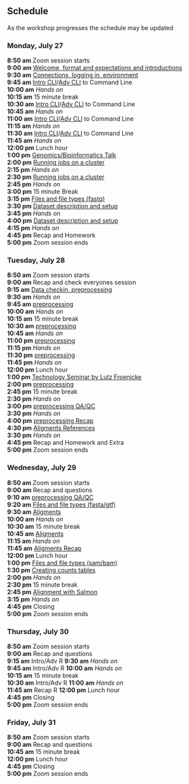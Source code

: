 ## Schedule

As the workshop progresses the schedule may be updated

### Monday, July 27

**8:50 am**  Zoom session starts    
**9:00 am**  [Welcome, format and expectations and introductions](welcome)    
**9:30 am**  [Connections, logging in, environment](../prerequisites/cli/logging-in)  
**9:45 am**  [Intro CLI](../prerequisites/cli/command-line-intro)/[Adv CLI](../prerequisites/cli/advanced-command-line) to Command Line  
**10:00 am**   _Hands on_   
**10:15 am**  15 minute break   
**10:30 am**  [Intro CLI](../prerequisites/cli/command-line-intro)/[Adv CLI](../prerequisites/cli/advanced-command-line) to Command Line     
**10:45 am**   _Hands on_    
**11:00 am**  [Intro CLI](../prerequisites/cli/command-line-intro)/[Adv CLI](../prerequisites/cli/advanced-command-line) to Command Line    
**11:15 am**   _Hands on_     
**11:30 am**  [Intro CLI](../prerequisites/cli/command-line-intro)/[Adv CLI](../prerequisites/cli/advanced-command-line) to Command Line    
**11:45 am**   _Hands on_     
**12:00 pm** Lunch hour       
**1:00 pm**  [Genomics/Bioinformatics Talk](https://raw.githubusercontent.com/ucdavis-bioinformatics-training/ucdavis-bioinformatics-training.presentations/master/genomics/Genomics_a_perspective_May_2020.pdf)  
**2:00 pm**    [Running jobs on a cluster](../prerequisites/cli/cluster)    
**2:15 pm**     _Hands on_   
**2:30 pm**    [Running jobs on a cluster](../prerequisites/cli/cluster)    
**2:45 pm**     _Hands on_    
**3:00 pm**     15 minute Break    
**3:15 pm**   [Files and file types (fastq)](../data_reduction/filetypes)    
**3:30 pm**   [Dataset description and setup](../data_reduction/00-project_setup_mm)    
**3:45 pm**     _Hands on_     
**4:00 pm**   [Dataset description and setup](../data_reduction/00-project_setup_mm)    
**4:15 pm**   _Hands on_          
**4:45 pm**  Recap and Homework       
**5:00 pm**  Zoom session ends        

### Tuesday, July 28

**8:50 am**  Zoom session starts  
**9:00 am** Recap and check everyones session  
**9:15 am** [Data checkin, preprocessing](../data_reduction/01-preproc_htstream_mm)      
**9:30 am**   _Hands on_          
**9:45 am**     [preprocessing](../data_reduction/01-preproc_htstream_mm)    
**10:00 am**    _Hands on_    
**10:15 am**   15 minute break  
**10:30 am**    [preprocessing](../data_reduction/01-preproc_htstream_mm)      
**10:45 am**    _Hands on_     
**11:00 pm**    [preprocessing](../data_reduction/01-preproc_htstream_mm)      
**11:15 pm**    _Hands on_     
**11:30 pm**    [preprocessing](../data_reduction/01-preproc_htstream_mm)      
**11:45 pm**    _Hands on_     
**12:00 pm**    Lunch hour      
**1:00 pm**     [Technology Seminar by Lutz Froenicke](https://raw.githubusercontent.com/ucdavis-bioinformatics-training/ucdavis-bioinformatics-training.presentations/master/mrna/Bioinformatics_Workshop_2020_RNA.pdf)  
**2:00 pm**    [preprocessing](../data_reduction/01-preproc_htstream_mm)      
**2:45 pm**  15 minute break   
**2:30 pm**    _Hands on_     
**3:00 pm**    [preprocessing QA/QC](../data_reduction/01-preproc_htstream_mm)      
**3:30 pm**    _Hands on_     
**4:00 pm**     [preprocessing Recap](../data_reduction/01-preproc_htstream_mm)      
**4:30 pm**  [Aligments References](../data_reduction/02-alignment_mm)  
**3:30 pm**    _Hands on_     
**4:45 pm**  Recap and Homework and Extra    
**5:00 pm**  Zoom session ends   

### Wednesday, July 29

**8:50 am**  Zoom session starts  
**9:00 am** Recap and questions  
**9:10 am**    [preprocessing QA/QC](../data_reduction/01-preproc_htstream_mm)      
**9:20 am**   [Files and file types (fasta/gtf)](../data_reduction/filetypes#Annotation-based-file-types)     
**9:30 am**  [Aligments](../data_reduction/02-alignment_mm)   
**10:00 am**    _Hands on_     
**10:30 am**   15 minute break  
**10:45 am**  [Aligments](../data_reduction/02-alignment_mm)    
**11:15 am**    _Hands on_     
**11:45 am**  [Aligments Recap](../data_reduction/02-alignment_mm)    
**12:00 pm** Lunch hour    
**1:00 pm**   [Files and file types (sam/bam)](../data_reduction/filetypes#Alignment-based-file-types)     
**1:30 pm** [Creating counts tables](../data_reduction/03-counts_mm)    
**2:00 pm**    _Hands on_      
**2:30 pm**   15 minute break    
**2:45 pm** [Alignment with Salmon](../data_reduction/02-salmon_mm)      
**3:15 pm**    _Hands on_      
**4:45 pm** Closing  
**5:00  pm**  Zoom session ends  

### Thursday, July 30

**8:50 am**  Zoom session starts  
**9:00 am** Recap and questions  
**9:15 am**  Intro/Adv R
**9:30 am**    _Hands on_      
**9:45 am**  Intro/Adv R
**10:00 am**   _Hands on_    
**10:15 am**   15 minute break   
**10:30 am**  Intro/Adv R
**11:00 am**    _Hands on_      
**11:45 am**  Recap R
**12:00 pm** Lunch hour    
**4:45 pm** Closing  
**5:00 pm**  Zoom session ends  

### Friday, July 31

**8:50 am**  Zoom session starts  
**9:00 am** Recap and questions  
**10:45 am**   15 minute break  
**12:00 pm** Lunch hour    
**4:45 pm** Closing  
**5:00 pm**  Zoom session ends  
